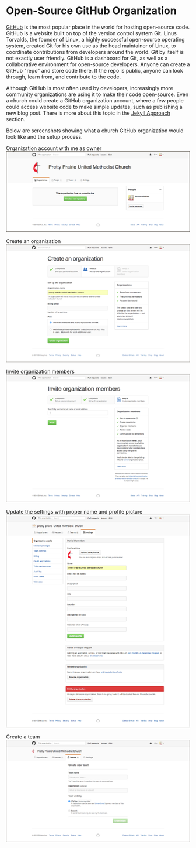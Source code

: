 # Open-Source GitHub Organization

[GitHub](https://github.com) is the most popular place in the world for hosting open-source code. GitHub is a website built on top of the version control system Git. Linus Torvalds, the founder of Linux, a highly successful open-source operating system, created Git for his own use as the head maintainer of Linux, to coordinate contributions from developers around the world. Git by itself is not exactly user friendly. GitHub is a dashboard for Git, as well as a collaborative environment for open-source developers. Anyone can create a GitHub "repo" and store code there. If the repo is public, anyone can look through, learn from, and contribute to the code. 

Although GitHub is most often used by developers, increasingly more community organizations are using it to make their code open-source. Even a church could create a GitHub organization account, where a few people could access website code to make simple updates, such as publishing a new blog post. There is more about this topic in the [Jekyll Approach](coding-approaches/jekyll-approach.md) section. 

Below are screenshots showing what a church GitHub organization would look like and the setup process. 

Organization account with me as owner
![](images/pretty-prairie-united-methodist-church-organization-account.png)

Create an organization
![](images/pretty-prairie-united-methodist-church-create-an-organization.png)

Invite organization members
![](images/pretty-prairie-united-methodist-church-invite-organization-members.png)

Update the settings with proper name and profile picture
![](images/pretty-prairie-united-methodist-church-settings.png)

Create a team
![](images/pretty-prairie-united-methodist-church-create-a-new-team.png)
